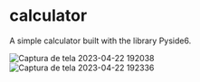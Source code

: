 # calculator

  A simple calculator built with the library Pyside6.
  
  ![Captura de tela 2023-04-22 192038](https://user-images.githubusercontent.com/69973642/233809960-9038f68a-a98b-489f-92bf-2135d7e3c614.png)
![Captura de tela 2023-04-22 192336](https://user-images.githubusercontent.com/69973642/233810119-0468e2ea-63a4-49c2-9eca-1523538a8beb.png)

